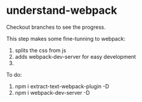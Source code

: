 # understand-webpack

Checkout branches to see the progress.

This step makes some fine-tunning to webpack:
1. splits the css from js
2. adds webpack-dev-server for easy development
3.

To do:
1. npm i extract-text-webpack-plugin -D
2. npm i webpack-dev-server -D